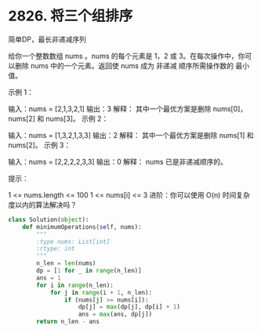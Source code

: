 # 2826. 将三个组排序

简单DP，最长非递减序列


给你一个整数数组 nums 。nums 的每个元素是 1，2 或 3。在每次操作中，你可以删除 nums 中的一个元素。返回使 nums 成为 非递减 顺序所需操作数的 最小值。

 

示例 1：

输入：nums = [2,1,3,2,1]
输出：3
解释：
其中一个最优方案是删除 nums[0]，nums[2] 和 nums[3]。
示例 2：

输入：nums = [1,3,2,1,3,3]
输出：2
解释：
其中一个最优方案是删除 nums[1] 和 nums[2]。
示例 3：

输入：nums = [2,2,2,2,3,3]
输出：0
解释：
nums 已是非递减顺序的。
 

提示：

1 <= nums.length <= 100
1 <= nums[i] <= 3
进阶：你可以使用 O(n) 时间复杂度以内的算法解决吗？


```python
class Solution(object):
    def minimumOperations(self, nums):
        """
        :type nums: List[int]
        :rtype: int
        """
        n_len = len(nums)
        dp = [1 for _ in range(n_len)]
        ans = 1
        for i in range(n_len):
            for j in range(i + 1, n_len):
                if (nums[j] >= nums[i]):
                    dp[j] = max(dp[j], dp[i] + 1)
                    ans = max(ans, dp[j])
        return n_len - ans
```